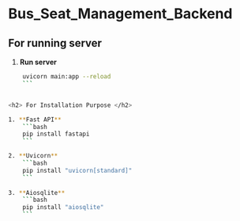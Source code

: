 <h1> Bus_Seat_Management_Backend </h1>

<h2> For running server </h2>

1. **Run server**
```bash
    uvicorn main:app --reload
    ```


<h2> For Installation Purpose </h2>

1. **Fast API**
    ```bash
    pip install fastapi
    ```

2. **Uvicorn**
    ```bash
    pip install "uvicorn[standard]"
    ```
    
3. **Aiosqlite**
    ```bash
    pip install "aiosqlite"
    ```
